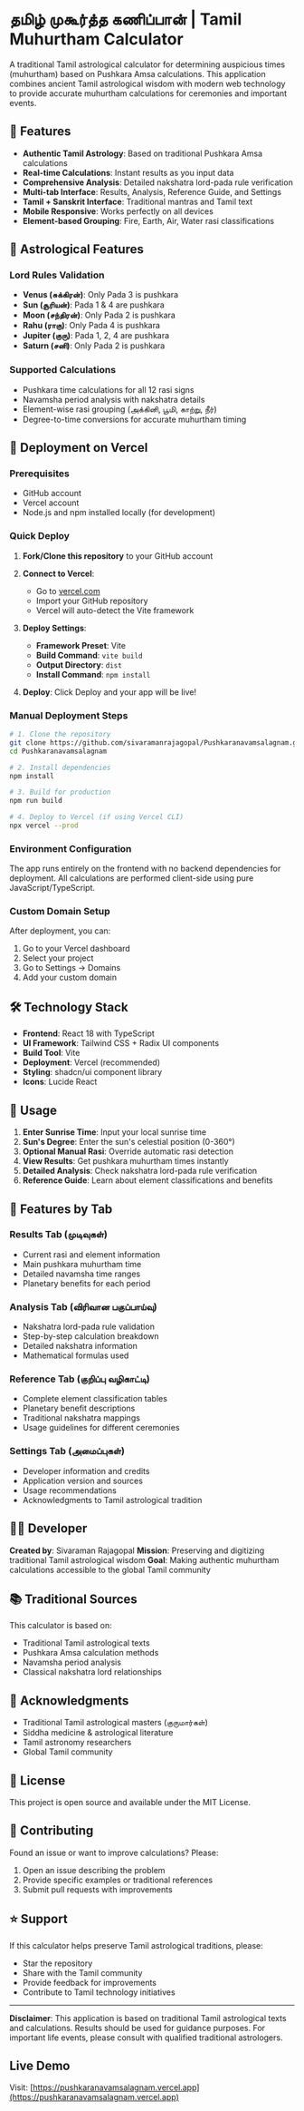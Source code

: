# தமிழ் முகூர்த்த கணிப்பான் | Tamil Muhurtham Calculator

A traditional Tamil astrological calculator for determining auspicious times (muhurtham) based on Pushkara Amsa calculations. This application combines ancient Tamil astrological wisdom with modern web technology to provide accurate muhurtham calculations for ceremonies and important events.

## 🌟 Features

- **Authentic Tamil Astrology**: Based on traditional Pushkara Amsa calculations
- **Real-time Calculations**: Instant results as you input data
- **Comprehensive Analysis**: Detailed nakshatra lord-pada rule verification
- **Multi-tab Interface**: Results, Analysis, Reference Guide, and Settings
- **Tamil + Sanskrit Interface**: Traditional mantras and Tamil text
- **Mobile Responsive**: Works perfectly on all devices
- **Element-based Grouping**: Fire, Earth, Air, Water rasi classifications

## 🎯 Astrological Features

### Lord Rules Validation
- **Venus (சுக்கிரன்)**: Only Pada 3 is pushkara
- **Sun (சூரியன்)**: Pada 1 & 4 are pushkara
- **Moon (சந்திரன்)**: Only Pada 2 is pushkara
- **Rahu (ராகு)**: Only Pada 4 is pushkara
- **Jupiter (குரு)**: Pada 1, 2, 4 are pushkara
- **Saturn (சனி)**: Only Pada 2 is pushkara

### Supported Calculations
- Pushkara time calculations for all 12 rasi signs
- Navamsha period analysis with nakshatra details
- Element-wise rasi grouping (அக்கினி, பூமி, காற்று, நீர்)
- Degree-to-time conversions for accurate muhurtham timing

## 🚀 Deployment on Vercel

### Prerequisites
- GitHub account
- Vercel account
- Node.js and npm installed locally (for development)

### Quick Deploy
1. **Fork/Clone this repository** to your GitHub account
2. **Connect to Vercel**:
   - Go to [vercel.com](https://vercel.com)
   - Import your GitHub repository
   - Vercel will auto-detect the Vite framework

3. **Deploy Settings**:
   - **Framework Preset**: Vite
   - **Build Command**: `vite build`
   - **Output Directory**: `dist`
   - **Install Command**: `npm install`

4. **Deploy**: Click Deploy and your app will be live!

### Manual Deployment Steps

```bash
# 1. Clone the repository
git clone https://github.com/sivaramanrajagopal/Pushkaranavamsalagnam.git
cd Pushkaranavamsalagnam

# 2. Install dependencies
npm install

# 3. Build for production
npm run build

# 4. Deploy to Vercel (if using Vercel CLI)
npx vercel --prod
```

### Environment Configuration

The app runs entirely on the frontend with no backend dependencies for deployment. All calculations are performed client-side using pure JavaScript/TypeScript.

### Custom Domain Setup

After deployment, you can:
1. Go to your Vercel dashboard
2. Select your project
3. Go to Settings → Domains
4. Add your custom domain

## 🛠️ Technology Stack

- **Frontend**: React 18 with TypeScript
- **UI Framework**: Tailwind CSS + Radix UI components
- **Build Tool**: Vite
- **Deployment**: Vercel (recommended)
- **Styling**: shadcn/ui component library
- **Icons**: Lucide React

## 📱 Usage

1. **Enter Sunrise Time**: Input your local sunrise time
2. **Sun's Degree**: Enter the sun's celestial position (0-360°)
3. **Optional Manual Rasi**: Override automatic rasi detection
4. **View Results**: Get pushkara muhurtham times instantly
5. **Detailed Analysis**: Check nakshatra lord-pada rule verification
6. **Reference Guide**: Learn about element classifications and benefits

## 🎨 Features by Tab

### Results Tab (முடிவுகள்)
- Current rasi and element information
- Main pushkara muhurtham time
- Detailed navamsha time ranges
- Planetary benefits for each period

### Analysis Tab (விரிவான பகுப்பாய்வு)
- Nakshatra lord-pada rule validation
- Step-by-step calculation breakdown
- Detailed nakshatra information
- Mathematical formulas used

### Reference Tab (குறிப்பு வழிகாட்டி)
- Complete element classification tables
- Planetary benefit descriptions
- Traditional nakshatra mappings
- Usage guidelines for different ceremonies

### Settings Tab (அமைப்புகள்)
- Developer information and credits
- Application version and sources
- Usage recommendations
- Acknowledgments to Tamil astrological tradition

## 👨‍💻 Developer

**Created by**: Sivaraman Rajagopal
**Mission**: Preserving and digitizing traditional Tamil astrological wisdom
**Goal**: Making authentic muhurtham calculations accessible to the global Tamil community

## 📚 Traditional Sources

This calculator is based on:
- Traditional Tamil astrological texts
- Pushkara Amsa calculation methods
- Navamsha period analysis
- Classical nakshatra lord relationships

## 🙏 Acknowledgments

- Traditional Tamil astrological masters (குருமார்கள்)
- Siddha medicine & astrological literature
- Tamil astronomy researchers
- Global Tamil community

## 📄 License

This project is open source and available under the MIT License.

## 🐛 Contributing

Found an issue or want to improve calculations? Please:
1. Open an issue describing the problem
2. Provide specific examples or traditional references
3. Submit pull requests with improvements

## ⭐ Support

If this calculator helps preserve Tamil astrological traditions, please:
- Star the repository
- Share with the Tamil community
- Provide feedback for improvements
- Contribute to Tamil technology initiatives

---

**Disclaimer**: This application is based on traditional Tamil astrological texts and calculations. Results should be used for guidance purposes. For important life events, please consult with qualified traditional astrologers.

## Live Demo

Visit: [https://pushkaranavamsalagnam.vercel.app](https://pushkaranavamsalagnam.vercel.app)